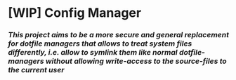 # [WIP] Config Manager
### _This project aims to be a more secure and general replacement for dotfile managers that allows to treat system files differently, i.e. allow to symlink them like normal dotfile-managers without allowing write-access to the source-files to the current user_
